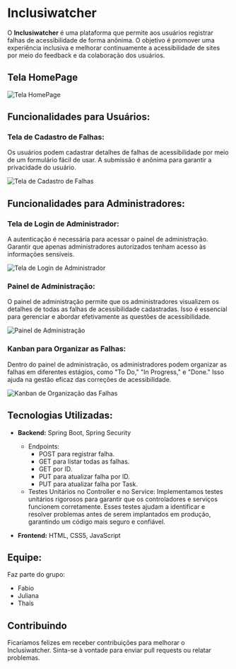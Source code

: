 # Inclusiwatcher

O **Inclusiwatcher** é uma plataforma que permite aos usuários registrar falhas de acessibilidade de forma anônima. O objetivo é promover uma experiência inclusiva e melhorar continuamente a acessibilidade de sites por meio do feedback e da colaboração dos usuários.

## Tela HomePage

![Tela HomePage](inserir-link-da-imagem-ou-imagem-em-anexo)

## Funcionalidades para Usuários:

### Tela de Cadastro de Falhas:

Os usuários podem cadastrar detalhes de falhas de acessibilidade por meio de um formulário fácil de usar. A submissão é anônima para garantir a privacidade do usuário.

![Tela de Cadastro de Falhas](inserir-link-da-imagem-ou-imagem-em-anexo)

## Funcionalidades para Administradores:

### Tela de Login de Administrador:

A autenticação é necessária para acessar o painel de administração. Garantir que apenas administradores autorizados tenham acesso às informações sensíveis.

![Tela de Login de Administrador](inserir-link-da-imagem-ou-imagem-em-anexo)

### Painel de Administração:

O painel de administração permite que os administradores visualizem os detalhes de todas as falhas de acessibilidade cadastradas. Isso é essencial para gerenciar e abordar efetivamente as questões de acessibilidade.

![Painel de Administração](inserir-link-da-imagem-ou-imagem-em-anexo)

### Kanban para Organizar as Falhas:

Dentro do painel de administração, os administradores podem organizar as falhas em diferentes estágios, como "To Do," "In Progress," e "Done." Isso ajuda na gestão eficaz das correções de acessibilidade.


![Kanban de Organização das Falhas](inserir-link-da-imagem-ou-imagem-em-anexo)

## Tecnologias Utilizadas:

- **Backend:** Spring Boot, Spring Security
  - Endpoints:
    - POST para registrar falha.
    - GET para listar todas as falhas.
    - GET por ID.
    - PUT para atualizar falha por ID.
    - PUT para atualizar falha por Task.
  - Testes Unitários no Controller e no Service: Implementamos testes unitários rigorosos para garantir que os controladores e serviços funcionem corretamente. Esses testes ajudam a identificar e resolver problemas antes de serem implantados em produção, garantindo um código mais seguro e confiável.

- **Frontend:** HTML, CSS5, JavaScript

## Equipe:

Faz parte do grupo:
- Fabio
- Juliana
- Thaís

## Contribuindo

Ficaríamos felizes em receber contribuições para melhorar o Inclusiwatcher. Sinta-se à vontade para enviar pull requests ou relatar problemas.

